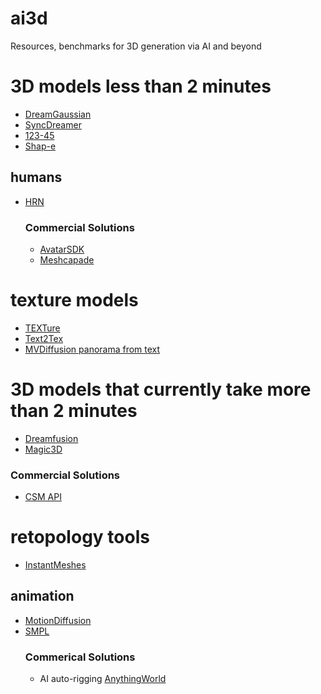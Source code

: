 # ai3d
Resources, benchmarks for 3D generation via AI and beyond

# 3D models less than 2 minutes
- [DreamGaussian](https://github.com/dreamgaussian/dreamgaussian)
- [SyncDreamer](https://github.com/liuyuan-pal/SyncDreamer)
- [123-45](https://github.com/One-2-3-45/One-2-3-45)
- [Shap-e](https://github.com/openai/shap-e)


## humans
- [HRN](https://github.com/youngLBW/HRN)
  ### Commercial Solutions
  - [AvatarSDK](https://accounts.avatarsdk.com/ref/W8lXwa/)
  - [Meshcapade](https://meshcapade.com)

# texture models
- [TEXTure](https://github.com/TEXTurePaper)
- [Text2Tex](https://github.com/daveredrum/Text2Tex)
- [MVDiffusion panorama from text](https://github.com/Tangshitao/MVDiffusion)

# 3D models that currently take more than 2 minutes
- [Dreamfusion](https://github.com/ashawkey/stable-dreamfusion)
- [Magic3D](https://github.com/chinhsuanwu/dreamfusionacc)
 ### Commercial Solutions
 - [CSM API](https://csm.ai)

# retopology tools

- [InstantMeshes](https://github.com/wjakob/instant-meshes)


## animation
- [MotionDiffusion](https://github.com/GuyTevet/motion-diffusion-model)
- [SMPL](https://github.com/BioMotionLab/SUP)
  ### Commerical Solutions 
  - AI auto-rigging [AnythingWorld](https://anything.world/)
